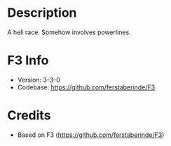 # Description #

A heli race. Somehow involves powerlines.

# F3 Info #

* Version: 3-3-0
* Codebase: https://github.com/ferstaberinde/F3

# Credits #

* Based on F3 (https://github.com/ferstaberinde/F3)
